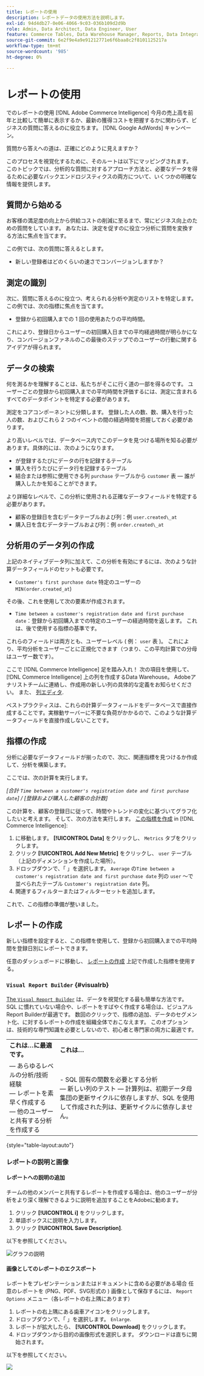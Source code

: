 ```yaml
---
title: レポートの使用
description: レポートデータの使用方法を説明します。
exl-id: 94d4db27-0e06-4066-9c03-036b109d2d9b
role: Admin, Data Architect, Data Engineer, User
feature: Commerce Tables, Data Warehouse Manager, Reports, Data Integration
source-git-commit: 6e2f9e4a9e91212771e6f6baa8c2f8101125217a
workflow-type: tm+mt
source-wordcount: '985'
ht-degree: 0%

---
```


# レポートの使用

でのレポートの使用 [!DNL Adobe Commerce Intelligence] 今月の売上高を前年と比較して簡単に表示するか、最新の獲得コストを把握するかに関わらず、ビジネスの質問に答えるのに役立ちます。 [!DNL Google AdWords] キャンペーン。

質問から答えへの道は、正確にどのように見えますか？

このプロセスを視覚化するために、そのルートは以下にマッピングされます。 このトピックでは、分析的な質問に対するアプローチ方法と、必要なデータを得るために必要なバックエンドロジスティクスの両方について、いくつかの明確な情報を提供します。

## 質問から始める

お客様の満足度の向上から供給コストの削減に至るまで、常にビジネス向上のための質問をしています。 あなたは、決定を促すのに役立つ分析に質問を変換する方法に焦点を当てます。

この例では、次の質問に答えるとします。

* 新しい登録者はどのくらいの速さでコンバージョンしますか？

## 測定の識別

次に、質問に答えるのに役立つ、考えられる分析や測定のリストを特定します。 この例では、次の指標に焦点を当てます。

* 登録から初回購入までの 1 回の使用あたりの平均時間。

これにより、登録日からユーザーの初回購入日までの平均経過時間が明らかになり、コンバージョンファネルのこの最後のステップでのユーザーの行動に関するアイデアが得られます。

## データの検索

何を測るかを理解することは、私たちがそこに行く道の一部を得るのです。 ユーザーごとの登録から初回購入までの平均時間を評価するには、測定に含まれるすべてのデータポイントを特定する必要があります。

測定をコアコンポーネントに分類します。 登録した人の数、数、購入を行った人の数、およびこれら 2 つのイベントの間の経過時間を把握しておく必要があります。

より高いレベルでは、データベース内でこのデータを見つける場所を知る必要があります。具体的には、次のようになります。

* が登録するたびにデータの行を記録するテーブル
* 購入を行うたびにデータ行を記録するテーブル
* 結合または参照に使用できる列 `purchase` テーブルから `customer` 表 — 誰が購入したかを知ることができます。

より詳細なレベルで、この分析に使用される正確なデータフィールドを特定する必要があります。

* 顧客の登録日を含むデータテーブルおよび列：例 `user.created\_at`
* 購入日を含むデータテーブルおよび列：例 `order.created\_at`

## 分析用のデータ列の作成

上記のネイティブデータ列に加えて、この分析を有効にするには、次のような計算データフィールドのセットも必要です。

* `Customer's first purchase date` 特定のユーザーの `MIN(order.created_at`)

その後、これを使用して次の要素が作成されます。

* `Time between a customer's registration date and first purchase date`：登録から初回購入までの特定のユーザーの経過時間を返します。 これは、後で使用する指標の基準です。

これらのフィールドは両方とも、ユーザーレベル ( 例： `user` 表 )。 これにより、平均分析をユーザーごとに正規化できます（つまり、この平均計算での分母はユーザー数です）。

ここで [!DNL Commerce Intelligence] 足を踏み入れ！ 次の項目を使用して、 [!DNL Commerce Intelligence] 上の列を作成するData Warehouse。 Adobeアナリストチームに連絡し、作成用の新しい列の具体的な定義をお知らせください。 また、 [列エディタ](../../data-analyst/data-warehouse-mgr/creating-calculated-columns.md).

ベストプラクティスは、これらの計算データフィールドをデータベースで直接作成することです。実稼動サーバーに不要な負荷がかかるので、このような計算データフィールドを直接作成しないことです。

## 指標の作成

分析に必要なデータフィールドが揃ったので、次に、関連指標を見つけるか作成して、分析を構築します。

ここでは、次の計算を実行します。


_[合計 `Time between a customer's registration date and first purchase date`] / [登録および購入した顧客の合計数]_

この計算を、顧客の登録日に従って、時間やトレンドの変化に基づいてグラフ化したいと考えます。 そして、次の方法を実行します。 [この指標を作成](../../data-user/reports/ess-manage-data-metrics.md) in [!DNL Commerce Intelligence]:

1. に移動します。 **[!UICONTROL Data]** をクリックし、 `Metrics` タブをクリックします。
1. クリック **[!UICONTROL Add New Metric]** をクリックし、 `user` テーブル（上記のディメンションを作成した場所）。
1. ドロップダウンで、「 」を選択します。 `Average` の`Time between a customer's registration date and first purchase date` 列の `user` ～で並べられたテーブル `Customer's registration date`  列。
1. 関連するフィルターまたはフィルターセットを追加します。

これで、この指標の準備が整いました。

## レポートの作成

新しい指標を設定すると、この指標を使用して、登録から初回購入までの平均時間を登録日別にレポートできます。

任意のダッシュボードに移動し、 [レポートの作成](../../data-user/reports/ess-manage-data-metrics.md) 上記で作成した指標を使用する。

### `Visual Report Builder` {#visualrb}

[The `Visual Report Builder`](../../data-user/reports/ess-rpt-build-visual.md) は、データを視覚化する最も簡単な方法です。 SQL に慣れていない場合や、レポートをすばやく作成する場合は、ビジュアルReport Builderが最適です。 数回のクリックで、指標の追加、データのセグメント化、に対するレポートの作成を組織全体でおこなえます。 このオプションは、技術的な専門知識を必要としないので、初心者と専門家の両方に最適です。

|  |  |
|--- |--- |
| **これは…に最適です。** | **これは…** |
|  — あらゆるレベルの分析/技術経験<br> — レポートを素早く作成する<br> — 他のユーザーと共有する分析を作成する | - SQL 固有の関数を必要とする分析<br> — 新しい列のテスト — 計算列は、初期データ母集団の更新サイクルに依存しますが、SQL を使用して作成された列は、更新サイクルに依存しません。 |

{style="table-layout:auto"}

### レポートの説明と画像

#### レポートへの説明の追加

チームの他のメンバーと共有するレポートを作成する場合は、他のユーザーが分析をより深く理解できるように説明を追加することをAdobeに勧めます。

1. クリック **[!UICONTROL i]** をクリックします。
1. 単語ボックスに説明を入力します。
1. クリック **[!UICONTROL Save Description]**.

以下を参照してください。

![グラフの説明](../../assets/Chart_Description.gif)

#### 画像としてのレポートのエクスポート

レポートをプレゼンテーションまたはドキュメントに含める必要がある場合 任意のレポートを (PNG、PDF、SVG形式の ) 画像として保存するには、 `Report Options` メニュー（各レポートの右上隅にあります）

1. レポートの右上隅にある歯車アイコンをクリックします。
1. ドロップダウンで、「 」を選択します。 `Enlarge`.
1. レポートが拡大したら、 **[!UICONTROL Download]** をクリックします。
1. ドロップダウンから目的の画像形式を選択します。 ダウンロードは直ちに開始されます。

以下を参照してください。

![](../../assets/exp-rep-as-image.gif)

